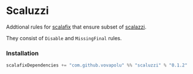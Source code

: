 # Scaluzzi

Addtional rules for [scalafix](https://github.com/scalacenter/scalafix) that ensure subset of [scalazzi](https://github.com/scalaz/scalazzi). 

They consist of `Disable` and `MissingFinal` rules. 

### Installation 

```sbt
scalafixDependencies += "com.github.vovapolu" %% "scaluzzi" % "0.1.2"
```

